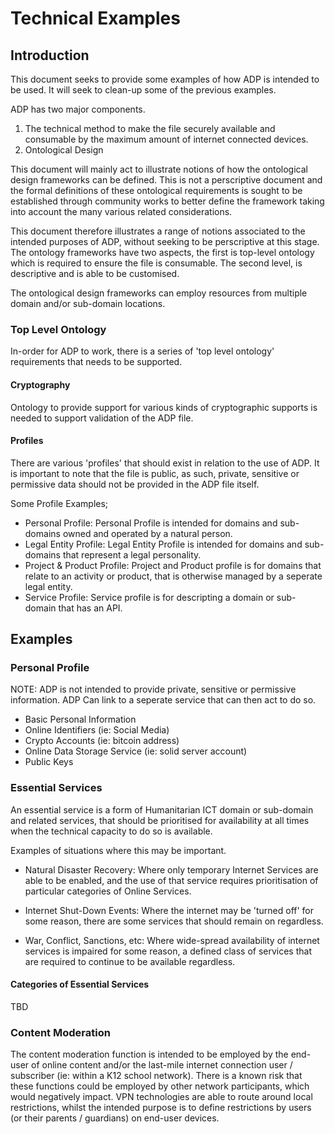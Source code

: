 # Technical Examples


## Introduction

This document seeks to provide some examples of how ADP is intended to be used.  It will seek to clean-up some of the previous examples.

ADP has two major components. 

1. The technical method to make the file securely available and consumable by the maximum amount of internet connected devices.
2. Ontological Design

This document will mainly act to illustrate notions of how the ontological design frameworks can be defined.  This is not a perscriptive document and the formal definitions of these ontological requirements is sought to be established through community works to better define the framework taking into account the many various related considerations.

This document therefore illustrates a range of notions associated to the intended purposes of ADP, without seeking to be perscriptive at this stage.  The ontology frameworks have two aspects, the first is top-level ontology which is required to ensure the file is consumable. The second level, is descriptive and is able to be customised.

The ontological design frameworks can employ resources from multiple domain and/or sub-domain locations.  

### Top Level Ontology

In-order for ADP to work, there is a series of 'top level ontology' requirements that needs to be supported.  

#### Cryptography

Ontology to provide support for various kinds of cryptographic supports is needed to support validation of the ADP file.

#### Profiles

There are various 'profiles' that should exist in relation to the use of ADP.  It is important to note that the file is public, as such, private, sensitive or permissive data should not be provided in the ADP file itself.

Some Profile Examples;
- Personal Profile: Personal Profile is intended for domains and sub-domains owned and operated by a natural person.
- Legal Entity Profile: Legal Entity Profile is intended for domains and sub-domains that represent a legal personality.
- Project & Product Profile: Project and Product profile is for domains that relate to an activity or product, that is otherwise managed by a seperate legal entity.
- Service Profile: Service profile is for descripting a domain or sub-domain that has an API.


## Examples

### Personal Profile
NOTE: ADP is not intended to provide private, sensitive or permissive information.  ADP Can link to a seperate service that can then act to do so. 

- Basic Personal Information 
- Online Identifiers (ie: Social Media)
- Crypto Accounts (ie: bitcoin address)
- Online Data Storage Service (ie: solid server account)
- Public Keys

### Essential Services
An essential service is a form of Humanitarian ICT domain or sub-domain and related services, that should be prioritised for availability at all times when the technical capacity to do so is available.  

Examples of situations where this may be important.

- Natural Disaster Recovery: Where only temporary Internet Services are able to be enabled, and the use of that service requires prioritisation of particular categories of Online Services.

- Internet Shut-Down Events: Where the internet may be 'turned off' for some reason, there are some services that should remain on regardless.

- War, Conflict, Sanctions, etc:  Where wide-spread availability of internet services is impaired for some reason, a defined class of services that are required to continue to be available regardless.

#### Categories of Essential Services

TBD

### Content Moderation
The content moderation function is intended to be employed by the end-user of online content and/or the last-mile internet connection user / subscriber (ie: within a K12 school network).  There is a known risk that these functions could be employed by other network participants, which would negatively impact. VPN technologies are able to route around local restrictions, whilst the intended purpose is to define restrictions by users (or their parents / guardians) on end-user devices.






